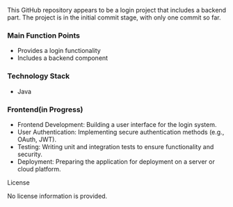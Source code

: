  
This GitHub repository appears to be a login project that includes a backend part. The project is in the initial commit stage, with only one commit so far.

### Main Function Points
- Provides a login functionality
- Includes a backend component

### Technology Stack
- Java
 
### Frontend(in Progress)

- Frontend Development: Building a user interface for the login system.
- User Authentication: Implementing secure authentication methods (e.g., OAuth, JWT).
- Testing: Writing unit and integration tests to ensure functionality and security.
- Deployment: Preparing the application for deployment on a server or cloud platform.

License

No license information is provided.

